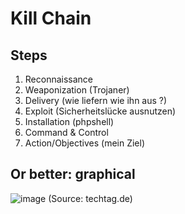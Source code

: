 # Kill Chain 

## Steps 

1. Reconnaissance 
1. Weaponization (Trojaner)  
1. Delivery (wie liefern wie ihn aus ?)
1. Exploit (Sicherheitslücke ausnutzen) 
1. Installation (phpshell) 
1. Command & Control 
1. Action/Objectives (mein Ziel)

## Or better: graphical 

![image](https://github.com/user-attachments/assets/c8e8afda-77f3-4e93-92bc-d7f398872aab)
(Source: techtag.de)
